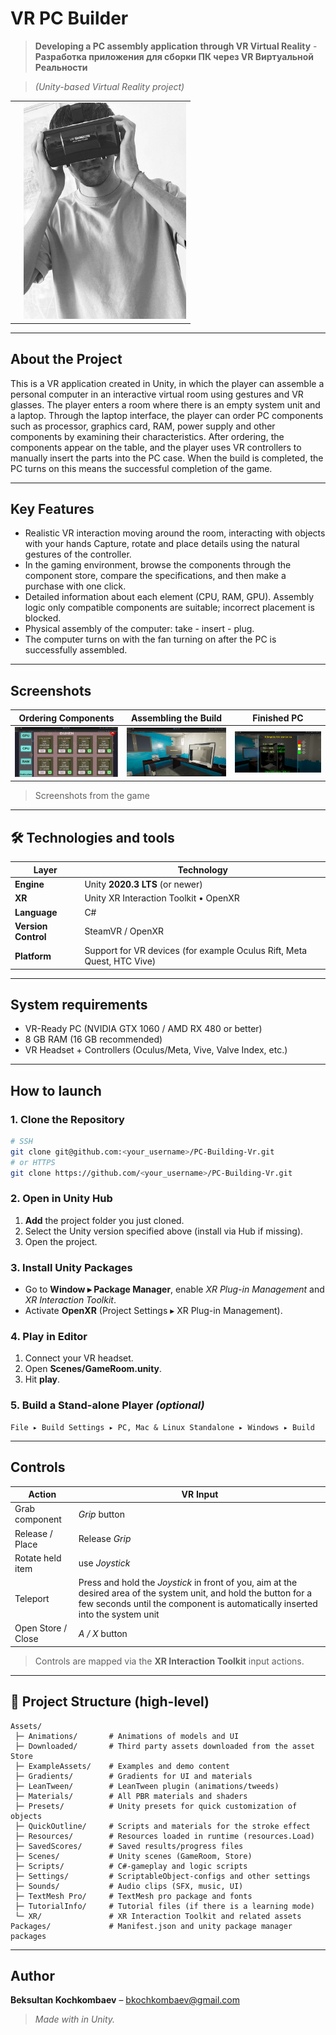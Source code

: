 # VR PC Builder

>**Developing a PC assembly application through VR Virtual Reality** -
>**Разработка приложения для сборки ПК через VR Виртуальной Реальности**
 
> *(Unity-based Virtual Reality project)*

| | |
|---|---|
| | <img src="img/me.jpg" width="260"/> |

---

##  About the Project
This is a VR application created in Unity, in which the player can assemble a personal computer in an interactive virtual room using gestures and VR glasses. The player enters a room where there is an empty system unit and a laptop. Through the laptop interface, the player can order PC components such as processor, graphics card, RAM, power supply and other components by examining their characteristics. After ordering, the components appear on the table, and the player uses VR controllers to manually insert the parts into the PC case. When the build is completed, the PC turns on  this means the successful completion of the game.



---

##  Key Features
- Realistic VR interaction moving around the room, interacting with objects with your hands Capture, rotate and place details using the natural gestures of the controller.
- In the gaming environment, browse the components through the component store, compare the specifications, and then make a purchase with one click.
- Detailed information about each element (CPU, RAM, GPU). Assembly logic only compatible components are suitable; incorrect placement is blocked.
- Physical assembly of the computer: take - insert - plug.
- The computer turns on with the fan turning on after the PC is successfully assembled.

---

##  Screenshots
| Ordering Components | Assembling the Build | Finished PC |
|---------------------|----------------------|-------------|
| ![Store](img/OrderingComponents.png) | ![Build](img/viev.png) | ![Done](img/finshs.png) |

> Screenshots from the game

---

## 🛠 Technologies and tools
| Layer | Technology |
|-------|------------|
| **Engine** | Unity **2020.3 LTS** (or newer) |
| **XR** | Unity XR Interaction Toolkit • OpenXR |
| **Language** | C# |
| **Version Control** | SteamVR / OpenXR |
| **Platform** | Support for VR devices (for example Oculus Rift, Meta Quest, HTC Vive) |

---

##  System requirements
- VR-Ready PC (NVIDIA GTX 1060 / AMD RX 480 or better)
- 8 GB RAM (16 GB recommended)
- VR Headset + Controllers (Oculus/Meta, Vive, Valve Index, etc.)

---

##  How to launch
### 1. Clone the Repository
```bash
# SSH
git clone git@github.com:<your_username>/PC-Building-Vr.git
# or HTTPS
git clone https://github.com/<your_username>/PC-Building-Vr.git
```

### 2. Open in Unity Hub
1. **Add** the project folder you just cloned.
2. Select the Unity version specified above (install via Hub if missing).
3. Open the project.

### 3. Install Unity Packages
- Go to **Window ▸ Package Manager**, enable *XR Plug-in Management* and *XR Interaction Toolkit*.
- Activate **OpenXR** (Project Settings ▸ XR Plug-in Management).

### 4. Play in Editor
1. Connect your VR headset.
2. Open **Scenes/GameRoom.unity**.
3. Hit **play**.

### 5. Build a Stand-alone Player *(optional)*
```
File ▸ Build Settings ▸ PC, Mac & Linux Standalone ▸ Windows ▸ Build
```

---

##  Controls
| Action | VR Input |
|--------|----------|
| Grab component | *Grip* button |
| Release / Place | Release *Grip* |
| Rotate held item |  use *Joystick* |
| Teleport | Press and hold the *Joystick* in front of you, aim at the desired area of the system unit, and hold the button for a few seconds until the component is automatically inserted into the system unit |
| Open Store / Close | *A / X* button |

> Controls are mapped via the **XR Interaction Toolkit** input actions.

---

## 📂 Project Structure (high-level)
```
Assets/
 ├─ Animations/       # Animations of models and UI
 ├─ Downloaded/       # Third party assets downloaded from the asset Store
 ├─ ExampleAssets/    # Examples and demo content
 ├─ Gradients/        # Gradients for UI and materials
 ├─ LeanTween/        # LeanTween plugin (animations/tweeds)
 ├─ Materials/        # All PBR materials and shaders
 ├─ Presets/          # Unity presets for quick customization of objects
 ├─ QuickOutline/     # Scripts and materials for the stroke effect
 ├─ Resources/        # Resources loaded in runtime (resources.Load)
 ├─ SavedScores/      # Saved results/progress files
 ├─ Scenes/           # Unity scenes (GameRoom, Store)
 ├─ Scripts/          # C#-gameplay and logic scripts
 ├─ Settings/         # ScriptableObject-configs and other settings
 ├─ Sounds/           # Audio clips (SFX, music, UI)
 ├─ TextMesh Pro/     # TextMesh pro package and fonts
 ├─ TutorialInfo/     # Tutorial files (if there is a learning mode)
 └─ XR/               # XR Interaction Toolkit and related assets
Packages/             # Manifest.json and unity package manager packages           
```

---

##  Author
**Beksultan Kochkombaev** – <bkochkombaev@gmail.com>  

> *Made with  in Unity.*
